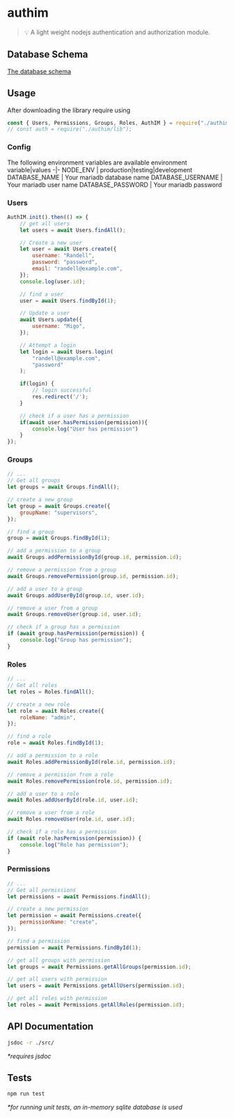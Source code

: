 # authim

> 💡 A light weight nodejs authentication and authorization module.

## Database Schema

[The database schema](https://dbdiagram.io/d/63565a48fa2755667d5abd04)

## Usage

After downloading the library require using

```js
const { Users, Permissions, Groups, Roles, AuthIM } = require("./authim");
// const auth = require("./authim/lib");
```

### Config

The following environment variables are available
environment variable|values
-|-
NODE_ENV | production\|testing\|development
DATABASE_NAME | Your mariadb database name
DATABASE_USERNAME | Your mariadb user name
DATABASE_PASSWORD | Your mariadb password

### Users

```js
AuthIM.init().then(() => {
    // get all users
    let users = await Users.findAll();

    // Create a new user
    let user = await Users.create({
        username: "Randell",
        password: "password",
        email: "randell@example.com",
    });
    console.log(user.id);

    // find a user
    user = await Users.findById(1);

    // Update a user
    await Users.update({
        username: "Migo",
    });

    // Attempt a login
    let login = await Users.login(
        "randell@example.com",
        "password"
    );

    if(login) {
        // login successful
        res.redirect('/');
    }

    // check if a user has a permission
    if(await user.hasPermission(permission)){
        console.log("User has permission")
    }
});
```

### Groups

```js
// ...
// Get all groups
let groups = await Groups.findAll();

// create a new group
let group = await Groups.create({
    groupName: "supervisors",
});

// find a group
group = await Groups.findById(1);

// add a permission to a group
await Groups.addPermissionById(group.id, permission.id);

// remove a permission from a group
await Groups.removePermission(group.id, permission.id);

// add a user to a group
await Groups.addUserById(group.id, user.id);

// remove a user from a group
await Groups.removeUser(group.id, user.id);

// check if a group has a permission
if (await group.hasPermission(permission)) {
    console.log("Group has permission");
}
```

### Roles

```js
// ...
// Get all roles
let roles = Roles.findAll();

// create a new role
let role = await Roles.create({
    roleName: "admin",
});

// find a role
role = await Roles.findById(1);

// add a permission to a role
await Roles.addPermissionById(role.id, permission.id);

// remove a permission from a role
await Roles.removePermission(role.id, permission.id);

// add a user to a role
await Roles.addUserById(role.id, user.id);

// remove a user from a role
await Roles.removeUser(role.id, user.id);

// check if a role has a permission
if (await role.hasPermission(permission)) {
    console.log("Role has permission");
}
```

### Permissions

```js
// ...
// Get all permissions
let permissions = await Permissions.findAll();

// create a new permission
let permission = await Permissions.create({
    permissionName: "create",
});

// find a permission
permission = await Permissions.findById(1);

// get all groups with permission
let groups = await Permissions.getAllGroups(permission.id);

// get all users with permission
let users = await Permissions.getAllUsers(permission.id);

// get all roles with permission
let roles = await Permissions.getAllRoles(permission.id);
```

## API Documentation

```bash
jsdoc -r ./src/
```

_\*requires jsdoc_

## Tests

```bash
npm run test
```

_\*for running unit tests, an in-memory sqlite database is used_
